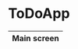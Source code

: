 # ToDoApp

|                  Main screen                  |
|:---------------------------------------------:|
